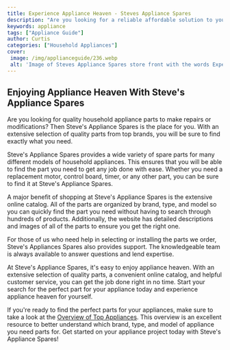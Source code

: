 ```yaml
---
title: Experience Appliance Heaven - Steves Appliance Spares
description: "Are you looking for a reliable affordable solution to your home appliance woes Look no further than Steves Appliance Spares Discover everything you need to make your home appliances run like new - all in one convenient location"
keywords: appliance
tags: ["Appliance Guide"]
author: Curtis
categories: ["Household Appliances"]
cover: 
 image: /img/applianceguide/236.webp
 alt: 'Image of Steves Appliance Spares store front with the words Experience Appliance Heaven written in an arch above the door'
---
```

## Enjoying Appliance Heaven With Steve's Appliance Spares
Are you looking for quality household appliance parts to make repairs or modifications? Then Steve's Appliance Spares is the place for you. With an extensive selection of quality parts from top brands, you will be sure to find exactly what you need.

Steve's Appliance Spares provides a wide variety of spare parts for many different models of household appliances. This ensures that you will be able to find the part you need to get any job done with ease. Whether you need a replacement motor, control board, timer, or any other part, you can be sure to find it at Steve's Appliance Spares.

A major benefit of shopping at Steve's Appliance Spares is the extensive online catalog. All of the parts are organized by brand, type, and model so you can quickly find the part you need without having to search through hundreds of products. Additionally, the website has detailed descriptions and images of all of the parts to ensure you get the right one.

For those of us who need help in selecting or installing the parts we order, Steve's Appliances Spares also provides support. The knowledgeable team is always available to answer questions and lend expertise.

At Steve's Appliance Spares, it's easy to enjoy appliance heaven. With an extensive selection of quality parts, a convenient online catalog, and helpful customer service, you can get the job done right in no time. Start your search for the perfect part for your appliance today and experience appliance heaven for yourself.

If you're ready to find the perfect parts for your appliances, make sure to take a look at the [Overview of Top Appliances](./pages/appliance-overview). This overview is an excellent resource to better understand which brand, type, and model of appliance you need parts for. Get started on your appliance project today with Steve's Appliance Spares!
